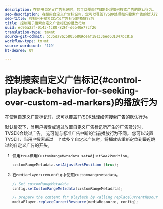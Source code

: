 ```yaml
---
description: 在使用自定义广告标记时，您可以覆盖TVSDK处理如何搜索广告的默认行为。
seo-description: 在使用自定义广告标记时，您可以覆盖TVSDK处理如何搜索广告的默认行为。
seo-title: 控制用于搜索自定义广告标记的播放行为
title: 控制用于搜索自定义广告标记的播放行为
uuid: ec95a22f-0143-4c80-826f-d6b40e77cf26
translation-type: tm+mt
source-git-commit: bc35da8b258056809ceaf18e33bed631047bc81b
workflow-type: tm+mt
source-wordcount: '149'
ht-degree: 0%

---
```



# 控制搜索自定义广告标记{#control-playback-behavior-for-seeking-over-custom-ad-markers}的播放行为

在使用自定义广告标记时，您可以覆盖TVSDK处理如何搜索广告的默认行为。

默认情况下，当用户搜索或通过放置自定义广告标记所产生的广告部分时，TVSDK会跳过广告。 这可能与标准广告中断的当前播放行为不同。 您可以设置TVSDK，当用户搜索超过一个或多个自定义广告时，将播放头重新定位到最近跳过的自定义广告的开头。

1. 使用`true`调用`CustomRangeMetadata.setAdjustSeekPosition`。

   ```java
   customRangeMetadata.setAdjustSeekPosition (true);
   ```

1. 在`MediaPlayerItemConfig`中使用`customRangeMetadata`。

   ```java
   // Set customRangeMetadata 
   config.setCustomRangeMetadata(customRangeMetadata); 
   
   // prepare the content for playback by calling replaceCurrentResource 
   mediaPlayer.replaceCurrentResource(mediaResource, config); 
   ```
